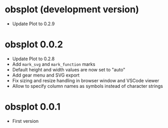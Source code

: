 # obsplot (development version)

* Update Plot to 0.2.9

# obsplot 0.0.2

* Update Plot to 0.2.8
* Add `mark_svg` and `mark_function` marks
* Default height and width values are now set to "auto"
* Add gear menu and SVG export
* Fix sizing and resize handling in browser window and VSCode viewer
* Allow to specify column names as symbols instead of character strings

# obsplot 0.0.1

* First version
